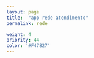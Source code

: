```yaml
---
layout: page
title:  "app rede atendimento"
permalink: rede

weight: 4
priority: 44
color: '#F47827'
---
```

